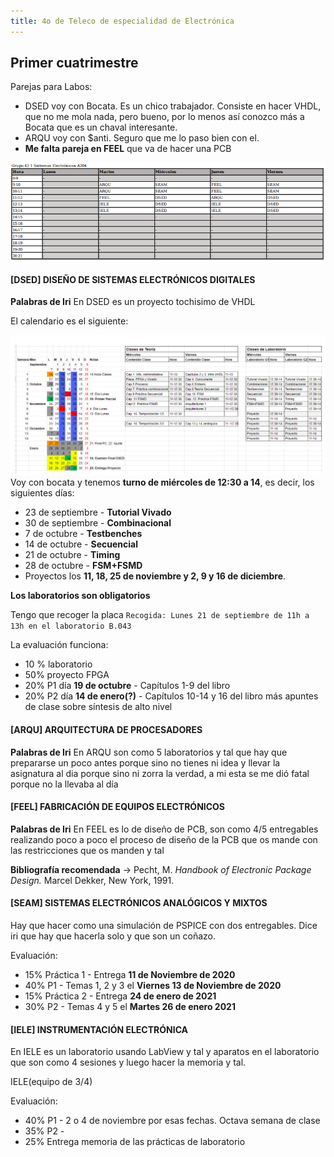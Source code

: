 ```yaml
---
title: 4o de Teleco de especialidad de Electrónica
---
```


## Primer cuatrimestre

Parejas para Labos:
* DSED voy con Bocata. Es un chico trabajador. Consiste en hacer VHDL, que no me mola nada, pero bueno, por lo menos así conozco más a Bocata que es un chaval interesante.
* ARQU voy con $anti. Seguro que me lo paso bien con el.
* **Me falta pareja en FEEL** que va de hacer una PCB

![](./media/20200923/1.png)

#### [DSED] DISEÑO DE SISTEMAS ELECTRÓNICOS DIGITALES

**Palabras de Iri** En DSED es un proyecto tochisimo de VHDL

El calendario es el siguiente:

![](./media/20200921/1.png)
Voy con bocata y tenemos **turno de miércoles de 12:30 a 14**, es decir, los siguientes días:
* 23 de septiembre - **Tutorial Vivado**
* 30 de septiembre - **Combinacional**
* 7 de octubre - **Testbenches**
* 14 de octubre - **Secuencial**
* 21 de octubre - **Timing**
* 28 de octubre - **FSM+FSMD**
* Proyectos los **11, 18, 25 de noviembre y 2, 9 y 16 de diciembre**.

**Los laboratorios son obligatorios**

Tengo que recoger la placa `Recogida: Lunes 21 de septiembre de 11h a 13h en el laboratorio B.043`

La evaluación funciona:
* 10 % laboratorio
* 50% proyecto FPGA
* 20% P1 día **19 de octubre** -  Capítulos 1-9 del libro
* 20% P2 día **14 de enero(?)** - Capítulos 10-14 y 16 del libro más apuntes de clase sobre síntesis de alto nivel

#### [ARQU] ARQUITECTURA DE PROCESADORES

**Palabras de Iri** En ARQU son como 5 laboratorios y tal que hay que prepararse un poco antes porque sino no tienes ni idea y llevar la asignatura al dia porque sino ni zorra la verdad, a mi esta se me dió fatal porque no la llevaba al día

#### [FEEL] FABRICACIÓN DE EQUIPOS ELECTRÓNICOS

**Palabras de Iri** En FEEL es lo de diseño de PCB, son como 4/5 entregables realizando poco a poco el proceso de diseño de la PCB que os mande con las restricciones que os manden y tal

**Bibliografía recomendada** -> Pecht, M. _Handbook of Electronic Package Design._ Marcel Dekker, New York, 1991.

#### [SEAM] SISTEMAS ELECTRÓNICOS ANALÓGICOS Y MIXTOS

Hay que hacer como una simulación de PSPICE con dos entregables. Dice iri que hay que hacerla solo y que son un coñazo.

Evaluación:
* 15% Práctica 1 - Entrega **11 de Noviembre de 2020**
* 40% P1 - Temas 1, 2 y 3 el **Viernes 13 de Noviembre de 2020**
* 15% Práctica 2 - Entrega **24 de enero de 2021**
* 30% P2 - Temas 4 y 5 el **Martes 26 de enero 2021**

#### [IELE] INSTRUMENTACIÓN ELECTRÓNICA

En IELE es un laboratorio usando LabView y tal y aparatos en el laboratorio que son como 4 sesiones y luego hacer la memoria y tal.

 IELE(equipo de 3/4)
 
 Evaluación:
 * 40% P1 - 2 o 4 de noviembre por esas fechas. Octava semana de clase
 * 35% P2 - 
 * 25% Entrega memoria de las prácticas de laboratorio